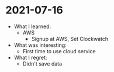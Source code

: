 # 2021-07-16

- What I learned:
  - AWS
    - Signup at AWS, Set Clockwatch
- What was interesting: 
  - First time to use cloud service
- What I regret: 
  - Didn't save data